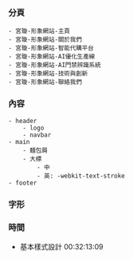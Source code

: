 ### 分頁
    - 宮璇-形象網站-主頁
    - 宮璇-形象網站-關於我們
    - 宮璇-形象網站-智能代購平台
    - 宮璇-形象網站-AI優化生產線
    - 宮璇-形象網站-AI門禁辨識系統
    - 宮璇-形象網站-技術與創新
    - 宮璇-形象網站-聯絡我們
    
### 內容
    - header
        - logo
        - navbar
    - main
        - 麵包屑
        - 大標
            - 中
            - 英: -webkit-text-stroke
    - footer


### 字形


### 時間
- 基本樣式設計 00:32:13:09